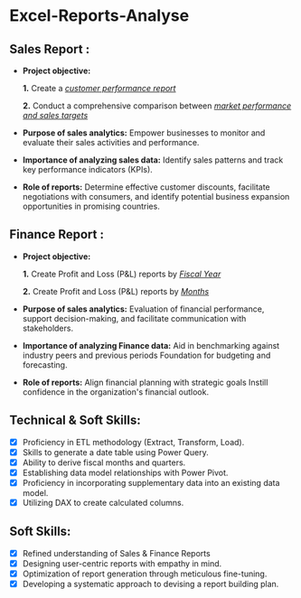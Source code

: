 # Excel-Reports-Analyse
## Sales Report :


- **Project objective:** 

    **1.** Create a _[customer performance report](https://github.com/harshitchauhan0110/Excel-Reports/blob/main/Customer_net_sales_report.pdf)_ 

    **2.** Conduct a comprehensive comparison between _[market performance and sales targets](https://github.com/harshitchauhan0110/Excel-Reports/blob/main/Market_performence%20vs%20targer.pdf)_

- **Purpose of sales analytics:** Empower businesses to monitor and evaluate their sales activities and performance.

- **Importance of analyzing sales data:** Identify sales patterns and track key performance indicators (KPIs).

- **Role of reports:** Determine effective customer discounts, facilitate negotiations with consumers, and identify potential business expansion opportunities in promising countries.


## Finance Report :

- **Project objective:** 

    **1.** Create Profit and Loss (P&L) reports by _[Fiscal Year](https://github.com/harshitchauhan0110/Excel-Reports/blob/main/P%20%26%20L%20by%20fiscal%20year.pdf)_ 

   **2.** Create Profit and Loss (P&L) reports by _[Months](https://github.com/harshitchauhan0110/Excel-Reports/blob/main/P%20%26%20L%20by%20fiscal%20month.pdf)_

- **Purpose of sales analytics:** Evaluation of financial performance, support decision-making, and facilitate communication with stakeholders.

- **Importance of analyzing Finance data:** Aid in benchmarking against industry peers and previous periods Foundation for budgeting and forecasting.

- **Role of reports:** Align financial planning with strategic goals Instill confidence in the organization's financial outlook.


## Technical & Soft Skills:
- [x]	Proficiency in ETL methodology (Extract, Transform, Load).
- [x]	Skills to generate a date table using Power Query.
- [x]	Ability to derive fiscal months and quarters.
- [x]	Establishing data model relationships with Power Pivot.
- [x]	Proficiency in incorporating supplementary data into an existing data model.
- [x]	Utilizing DAX to create calculated columns.

## Soft Skills:
- [x]	Refined understanding of Sales & Finance Reports
- [x]	Designing user-centric reports with empathy in mind.
- [x]	Optimization of report generation through meticulous fine-tuning.
- [x]	Developing a systematic approach to devising a report building plan.
